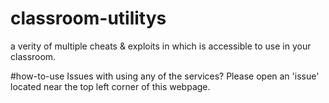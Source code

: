 # classroom-utilitys
a verity of multiple cheats &amp; exploits in which is accessible to use in your classroom.

#how-to-use
Issues with using any of the services? Please open an 'issue' located near the top left corner of this webpage.
